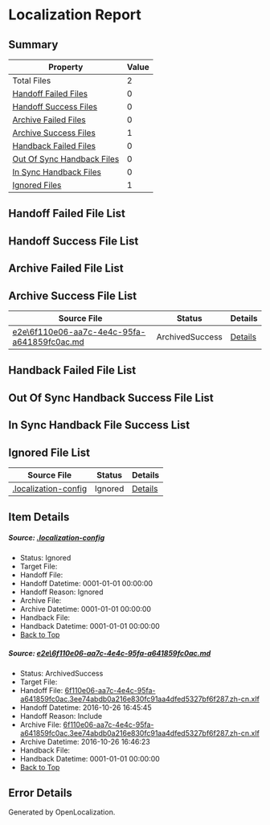 # <a name='report-top'></a> Localization Report

## Summary
 Property | Value 
 -------- | ----- 
 Total Files | 2
[ Handoff Failed Files ](#handoff-failed-list)| 0
[ Handoff Success Files ](#handoff-success-list)| 0
[ Archive Failed Files ](#archive-failed-list)| 0
[ Archive Success Files ](#archive-success-list)| 1
[ Handback Failed Files ](#handback-failed-list)| 0
[ Out Of Sync Handback Files ](#outofsync-handback-success-list)| 0
[ In Sync Handback Files ](#insync-handback-success-list)| 0
[ Ignored Files ](#ignored-list)| 1

## <a name='handoff-failed-list'></a> Handoff Failed File List

## <a name='handoff-success-list'></a> Handoff Success File List

## <a name='archive-failed-list'></a> Archive Failed File List

## <a name='archive-success-list'></a> Archive Success File List
 Source File | Status | Details 
 ----------- | ------ | ------- 
 [e2e\6f110e06-aa7c-4e4c-95fa-a641859fc0ac.md](https://github.com/OpenLocalizationTestOrg/ol-test0/blob/33fcca60dd3845c03a25f254934cf7da00291da9/e2e/6f110e06-aa7c-4e4c-95fa-a641859fc0ac.md) | ArchivedSuccess | [Details](#8b4e4f5e2d5d412fd6b8030af8a2456821be75881)

## <a name='handback-failed-list'></a> Handback Failed File List

## <a name='outofsync-handback-success-list'></a> Out Of Sync Handback Success File List

## <a name='insync-handback-success-list'></a> In Sync Handback File Success List

## <a name='ignored-list'></a> Ignored File List
 Source File | Status | Details 
 ----------- | ------ | ------- 
 [.localization-config](https://github.com/OpenLocalizationTestOrg/ol-test0/blob/33fcca60dd3845c03a25f254934cf7da00291da9/.localization-config) | Ignored | [Details](#c268a05ecaa7ec85942ed632c29928ee5bd6da8d0)

## Item Details
##### <a name='c268a05ecaa7ec85942ed632c29928ee5bd6da8d0'></a> Source: [.localization-config](https://github.com/OpenLocalizationTestOrg/ol-test0/blob/33fcca60dd3845c03a25f254934cf7da00291da9/.localization-config)
* Status: Ignored
* Target File: 
* Handoff File: 
* Handoff Datetime: 0001-01-01 00:00:00
* Handoff Reason: Ignored
* Archive File: 
* Archive Datetime: 0001-01-01 00:00:00
* Handback File: 
* Handback Datetime: 0001-01-01 00:00:00
* [Back to Top](#report-top)

##### <a name='8b4e4f5e2d5d412fd6b8030af8a2456821be75881'></a> Source: [e2e\6f110e06-aa7c-4e4c-95fa-a641859fc0ac.md](https://github.com/OpenLocalizationTestOrg/ol-test0/blob/33fcca60dd3845c03a25f254934cf7da00291da9/e2e/6f110e06-aa7c-4e4c-95fa-a641859fc0ac.md)
* Status: ArchivedSuccess
* Target File: 
* Handoff File: [6f110e06-aa7c-4e4c-95fa-a641859fc0ac.3ee74abdb0a216e830fc91aa4dfed5327bf6f287.zh-cn.xlf](https://github.com/OpenLocalizationTestOrg/ol-test0-handoff/blob/43904ffe3e19811eba82cb1674d8091a27d8944a/ol-handoff/OpenLocalizationTestOrg/ol-test0-zhcn/shujia/ht/6f110e06-aa7c-4e4c-95fa-a641859fc0ac.3ee74abdb0a216e830fc91aa4dfed5327bf6f287.zh-cn.xlf)
* Handoff Datetime: 2016-10-26 16:45:45
* Handoff Reason: Include
* Archive File: [6f110e06-aa7c-4e4c-95fa-a641859fc0ac.3ee74abdb0a216e830fc91aa4dfed5327bf6f287.zh-cn.xlf](https://github.com/OpenLocalizationTestOrg/ol-test0-handoff/blob/0396026fecf16ecd3c12fb5a81b5181e998fb309/ol-archive/OpenLocalizationTestOrg/ol-test0-zhcn/shujia/ht/6f110e06-aa7c-4e4c-95fa-a641859fc0ac.3ee74abdb0a216e830fc91aa4dfed5327bf6f287.zh-cn.xlf)
* Archive Datetime: 2016-10-26 16:46:23
* Handback File: 
* Handback Datetime: 0001-01-01 00:00:00
* [Back to Top](#report-top)


## Error Details

Generated by OpenLocalization.
